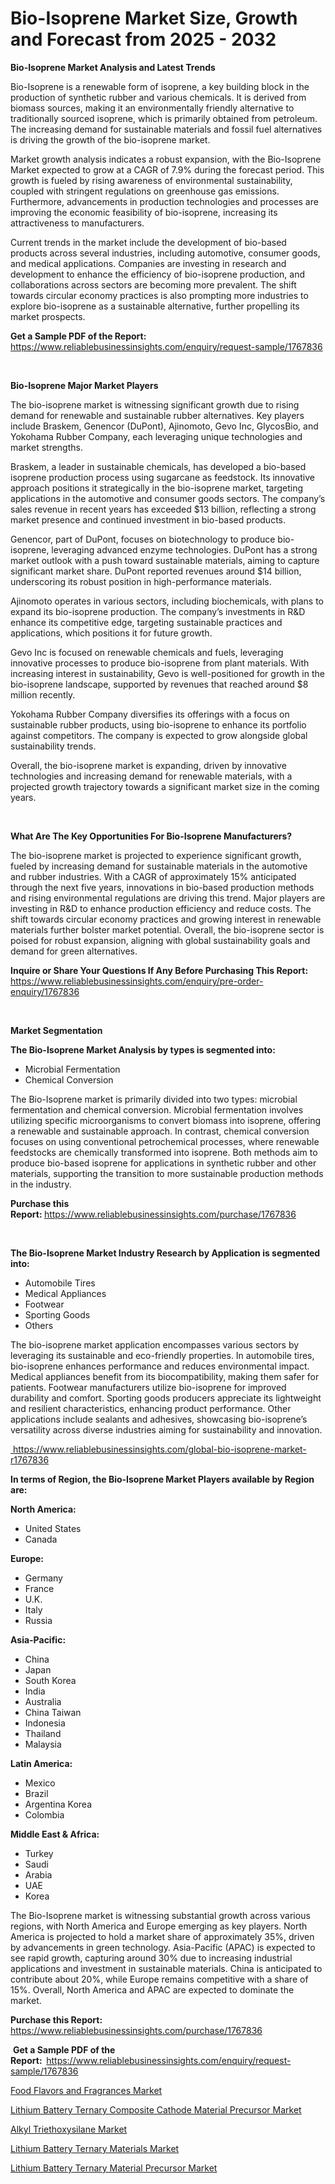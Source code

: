<p><h1>Bio-Isoprene Market Size, Growth and Forecast from 2025 - 2032</h1></p><p><strong>Bio-Isoprene Market Analysis and Latest Trends</strong></p>
<p><p>Bio-Isoprene is a renewable form of isoprene, a key building block in the production of synthetic rubber and various chemicals. It is derived from biomass sources, making it an environmentally friendly alternative to traditionally sourced isoprene, which is primarily obtained from petroleum. The increasing demand for sustainable materials and fossil fuel alternatives is driving the growth of the bio-isoprene market.</p><p>Market growth analysis indicates a robust expansion, with the Bio-Isoprene Market expected to grow at a CAGR of 7.9% during the forecast period. This growth is fueled by rising awareness of environmental sustainability, coupled with stringent regulations on greenhouse gas emissions. Furthermore, advancements in production technologies and processes are improving the economic feasibility of bio-isoprene, increasing its attractiveness to manufacturers.</p><p>Current trends in the market include the development of bio-based products across several industries, including automotive, consumer goods, and medical applications. Companies are investing in research and development to enhance the efficiency of bio-isoprene production, and collaborations across sectors are becoming more prevalent. The shift towards circular economy practices is also prompting more industries to explore bio-isoprene as a sustainable alternative, further propelling its market prospects.</p></p>
<p><strong>Get a Sample PDF of the Report:&nbsp;</strong> <a href="https://www.reliablebusinessinsights.com/enquiry/request-sample/1767836?utm_campaign=950&utm_medium=2&utm_source=Github&utm_content=ia&utm_term=02022025&utm_id=bio-isoprene">https://www.reliablebusinessinsights.com/enquiry/request-sample/1767836</a></p>
<p>&nbsp;</p>
<p><strong>Bio-Isoprene Major Market Players</strong></p>
<p><p>The bio-isoprene market is witnessing significant growth due to rising demand for renewable and sustainable rubber alternatives. Key players include Braskem, Genencor (DuPont), Ajinomoto, Gevo Inc, GlycosBio, and Yokohama Rubber Company, each leveraging unique technologies and market strengths.</p><p>Braskem, a leader in sustainable chemicals, has developed a bio-based isoprene production process using sugarcane as feedstock. Its innovative approach positions it strategically in the bio-isoprene market, targeting applications in the automotive and consumer goods sectors. The company’s sales revenue in recent years has exceeded $13 billion, reflecting a strong market presence and continued investment in bio-based products.</p><p>Genencor, part of DuPont, focuses on biotechnology to produce bio-isoprene, leveraging advanced enzyme technologies. DuPont has a strong market outlook with a push toward sustainable materials, aiming to capture significant market share. DuPont reported revenues around $14 billion, underscoring its robust position in high-performance materials.</p><p>Ajinomoto operates in various sectors, including biochemicals, with plans to expand its bio-isoprene production. The company’s investments in R&D enhance its competitive edge, targeting sustainable practices and applications, which positions it for future growth.</p><p>Gevo Inc is focused on renewable chemicals and fuels, leveraging innovative processes to produce bio-isoprene from plant materials. With increasing interest in sustainability, Gevo is well-positioned for growth in the bio-isoprene landscape, supported by revenues that reached around $8 million recently.</p><p>Yokohama Rubber Company diversifies its offerings with a focus on sustainable rubber products, using bio-isoprene to enhance its portfolio against competitors. The company is expected to grow alongside global sustainability trends.</p><p>Overall, the bio-isoprene market is expanding, driven by innovative technologies and increasing demand for renewable materials, with a projected growth trajectory towards a significant market size in the coming years.</p></p>
<p>&nbsp;</p>
<p><strong>What Are The Key Opportunities For Bio-Isoprene Manufacturers?</strong></p>
<p><p>The bio-isoprene market is projected to experience significant growth, fueled by increasing demand for sustainable materials in the automotive and rubber industries. With a CAGR of approximately 15% anticipated through the next five years, innovations in bio-based production methods and rising environmental regulations are driving this trend. Major players are investing in R&D to enhance production efficiency and reduce costs. The shift towards circular economy practices and growing interest in renewable materials further bolster market potential. Overall, the bio-isoprene sector is poised for robust expansion, aligning with global sustainability goals and demand for green alternatives.</p></p>
<p><strong>Inquire or Share Your Questions If Any Before Purchasing This Report:</strong> <a href="https://www.reliablebusinessinsights.com/enquiry/pre-order-enquiry/1767836?utm_campaign=950&utm_medium=2&utm_source=Github&utm_content=ia&utm_term=02022025&utm_id=bio-isoprene">https://www.reliablebusinessinsights.com/enquiry/pre-order-enquiry/1767836</a></p>
<p>&nbsp;</p>
<p><strong>Market Segmentation</strong></p>
<p><strong>The Bio-Isoprene Market Analysis by types is segmented into:</strong></p>
<p><ul><li>Microbial Fermentation</li><li>Chemical Conversion</li></ul></p>
<p><p>The Bio-Isoprene market is primarily divided into two types: microbial fermentation and chemical conversion. Microbial fermentation involves utilizing specific microorganisms to convert biomass into isoprene, offering a renewable and sustainable approach. In contrast, chemical conversion focuses on using conventional petrochemical processes, where renewable feedstocks are chemically transformed into isoprene. Both methods aim to produce bio-based isoprene for applications in synthetic rubber and other materials, supporting the transition to more sustainable production methods in the industry.</p></p>
<p><strong>Purchase this Report:&nbsp;</strong><a href="https://www.reliablebusinessinsights.com/purchase/1767836?utm_campaign=950&utm_medium=2&utm_source=Github&utm_content=ia&utm_term=02022025&utm_id=bio-isoprene">https://www.reliablebusinessinsights.com/purchase/1767836</a></p>
<p>&nbsp;</p>
<p><strong>The Bio-Isoprene Market Industry Research by Application is segmented into:</strong></p>
<p><ul><li>Automobile Tires</li><li>Medical Appliances</li><li>Footwear</li><li>Sporting Goods</li><li>Others</li></ul></p>
<p><p>The bio-isoprene market application encompasses various sectors by leveraging its sustainable and eco-friendly properties. In automobile tires, bio-isoprene enhances performance and reduces environmental impact. Medical appliances benefit from its biocompatibility, making them safer for patients. Footwear manufacturers utilize bio-isoprene for improved durability and comfort. Sporting goods producers appreciate its lightweight and resilient characteristics, enhancing product performance. Other applications include sealants and adhesives, showcasing bio-isoprene’s versatility across diverse industries aiming for sustainability and innovation.</p></p>
<p><a href="https://www.reliablebusinessinsights.com/global-bio-isoprene-market-r1767836?utm_campaign=950&utm_medium=2&utm_source=Github&utm_content=ia&utm_term=02022025&utm_id=bio-isoprene">&nbsp;https://www.reliablebusinessinsights.com/global-bio-isoprene-market-r1767836</a></p>
<p><strong>In terms of Region, the Bio-Isoprene Market Players available by Region are:</strong></p>
<p>
    <p> <strong> North America: </strong>
        <ul>
            <li>United States</li>
            <li>Canada</li>
        </ul>
        </p> 
    <p> <strong> Europe: </strong>
        <ul>
            <li>Germany</li>
            <li>France</li>
            <li>U.K.</li>
            <li>Italy</li>
            <li>Russia</li>
        </ul>
        </p> 
    <p> <strong> Asia-Pacific: </strong>
        <ul>
            <li>China</li>
            <li>Japan</li>
            <li>South Korea</li>
            <li>India</li>
            <li>Australia</li>
            <li>China Taiwan</li>
            <li>Indonesia</li>
            <li>Thailand</li>
            <li>Malaysia</li>
        </ul>
        </p> 
    <p> <strong> Latin America: </strong>
        <ul>
            <li>Mexico</li>
            <li>Brazil</li>
            <li>Argentina Korea</li>
            <li>Colombia</li>
        </ul>
        </p> 
    <p> <strong> Middle East & Africa: </strong>
        <ul>
            <li>Turkey</li>
            <li>Saudi</li>
            <li>Arabia</li>
            <li>UAE</li>
            <li>Korea</li>
        </ul>
    </p>
    </p>
<p><p>The Bio-Isoprene market is witnessing substantial growth across various regions, with North America and Europe emerging as key players. North America is projected to hold a market share of approximately 35%, driven by advancements in green technology. Asia-Pacific (APAC) is expected to see rapid growth, capturing around 30% due to increasing industrial applications and investment in sustainable materials. China is anticipated to contribute about 20%, while Europe remains competitive with a share of 15%. Overall, North America and APAC are expected to dominate the market.</p></p>
<p><strong>Purchase this Report: </strong><a href="https://www.reliablebusinessinsights.com/purchase/1767836?utm_campaign=950&utm_medium=2&utm_source=Github&utm_content=ia&utm_term=02022025&utm_id=bio-isoprene">https://www.reliablebusinessinsights.com/purchase/1767836</a></p>
<p>&nbsp;<strong>Get a Sample PDF of the Report:&nbsp;&nbsp;</strong><a href="https://www.reliablebusinessinsights.com/enquiry/request-sample/1767836?utm_campaign=950&utm_medium=2&utm_source=Github&utm_content=ia&utm_term=02022025&utm_id=bio-isoprene">https://www.reliablebusinessinsights.com/enquiry/request-sample/1767836</a></p>
<p><strong></strong></p>
<p><p><a href="https://github.com/nathaliehurles7142/Market-Research-Report-List-1/blob/main/food-flavors-and-fragrances-market.md?utm_campaign=950&utm_medium=2&utm_source=Github&utm_content=ia&utm_term=02022025&utm_id=bio-isoprene">Food Flavors and Fragrances Market</a></p><p><a href="https://github.com/lateshab69/Market-Research-Report-List-1/blob/main/lithium-battery-ternary-composite-cathode-material-precursor-market.md?utm_campaign=950&utm_medium=2&utm_source=Github&utm_content=ia&utm_term=02022025&utm_id=bio-isoprene">Lithium Battery Ternary Composite Cathode Material Precursor Market</a></p><p><a href="https://github.com/darenph8er/Market-Research-Report-List-1/blob/main/alkyl-triethoxysilane-market.md?utm_campaign=950&utm_medium=2&utm_source=Github&utm_content=ia&utm_term=02022025&utm_id=bio-isoprene">Alkyl Triethoxysilane Market</a></p><p><a href="https://github.com/rosalinebhakta48/Market-Research-Report-List-1/blob/main/lithium-battery-ternary-materials-market.md?utm_campaign=950&utm_medium=2&utm_source=Github&utm_content=ia&utm_term=02022025&utm_id=bio-isoprene">Lithium Battery Ternary Materials Market</a></p><p><a href="https://github.com/chongseney974/Market-Research-Report-List-1/blob/main/lithium-battery-ternary-material-precursor-market.md?utm_campaign=950&utm_medium=2&utm_source=Github&utm_content=ia&utm_term=02022025&utm_id=bio-isoprene">Lithium Battery Ternary Material Precursor Market</a></p></p>